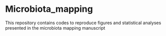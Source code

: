 # Microbiota_mapping
This repository contains codes to reproduce figures and statistical analyses presented in the microbiota mapping manuscript 
